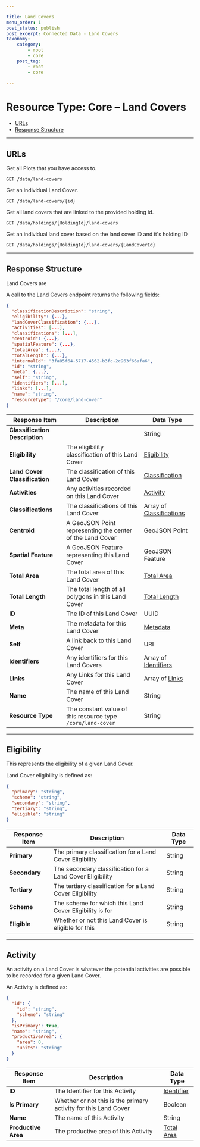 ```yaml
---

title: Land Covers
menu_order: 1
post_status: publish
post_excerpt: Connected Data - Land Covers
taxonomy:
    category:
        - root
        - core
    post_tag:
        - root
        - core

---
```


# Resource Type: Core – Land Covers

- [URLs](#urls)
- [Response Structure](#response-structure)

---

## URLs

Get all Plots that you have access to.

```
GET /data/land-covers
```

Get an individual Land Cover.

```
GET /data/land-covers/{id}
```

Get all land covers that are linked to the provided holding id.

```
GET /data/holdings/{HoldingId}/land-covers
```

Get an individual land cover based on the land cover ID and it's holding ID
```
GET /data/holdings/{HoldingId}/land-covers/{LandCoverId}
```

---

## Response Structure

Land Covers are 

A call to the Land Covers endpoint returns the following fields:  

```json
{
  "classificationDescription": "string",
  "eligibility": {...},
  "landCoverClassification": {...},
  "activities": [...],
  "classifications": [...],
  "centroid": {...},
  "spatialFeature": {...},
  "totalArea": {...},
  "totalLength": {...},
  "internalId": "3fa85f64-5717-4562-b3fc-2c963f66afa6",
  "id": "string",
  "meta": {...},
  "self": "string",
  "identifiers": [...],
  "links": [...],
  "name": "string",
  "resourceType": "/core/land-cover"
}
```

| Response Item | Description | Data Type |
| ------------- | ----------- | --------- |
| **Classification Description** |   | String |
| **Eligibility** | The eligibility classification of this Land Cover | [Eligibility](#eligibility) |
| **Land Cover Classification** | The classification of this Land Cover | [Classification](/resource-types/common#classification) |
| **Activities** | Any activities recorded on this Land Cover | [Activity](#activity) |
| **Classifications** | The classifications of this Land Cover | Array of [Classifications](/resource-types/common#classification) |
| **Centroid** | A GeoJSON Point representing the center of the Land Cover | GeoJSON Point |
| **Spatial Feature** | A GeoJSON Feature representing this Land Cover | GeoJSON Feature |
| **Total Area** | The total area of this Land Cover | [Total Area](/resource-types/common#total-area) |
| **Total Length** | The total length of all polygons in this Land Cover | [Total Length](/resource-types/common#total-area) |
| **ID** | The ID of this Land Cover | UUID |
| **Meta** | The metadata for this Land Cover | [Metadata](/resource-types/common#metadata) |
| **Self** | A link back to this Land Cover | URI |
| **Identifiers** | Any identifiers for this Land Covers | Array of [Identifiers](/resource-types/common#identifier) |
| **Links** | Any Links for this Land Cover | Array of [Links](/resource-types/common#link) |
| **Name** | The name of this Land Cover | String |
| **Resource Type** | The constant value of this resource type<br/>`/core/land-cover` | String |

---

## Eligibility

This represents the eligibility of a given Land Cover.

Land Cover eligibility is defined as:

```json
{
  "primary": "string",
  "scheme": "string",
  "secondary": "string",
  "tertiary": "string",
  "eligible": "string"
}
```

| Response Item | Description | Data Type |
| ------------- | ----------- | --------- |
| **Primary** | The primary classification for a Land Cover Eligibility | String |
| **Secondary** | The secondary classification for a Land Cover Eligibility | String |
| **Tertiary** | The tertiary classification for a Land Cover Eligibility | String |
| **Scheme** | The scheme for which this Land Cover Eligibility is for | String |
| **Eligible** | Whether or not this Land Cover is eligible for this | String |

---

## Activity

An activity on a Land Cover is whatever the potential activities are possible to be recorded for a given Land Cover.

An Activity is defined as:

```json
{
  "id": {
    "id": "string",
    "scheme": "string"
  },
  "isPrimary": true,
  "name": "string",
  "productiveArea": {
    "area": 0,
    "units": "string"
  }
}
```

| Response Item | Description | Data Type |
| ------------- | ----------- | --------- |
| **ID** | The Identifier for this Activity | [Identifier](/resource-types/common#identifier) |
| **Is Primary** | Whether or not this is the primary activity for this Land Cover | Boolean |
| **Name** | The name of this Activity | String |
| **Productive Area** | The productive area of this Activity | [Total Area](/resource-types/common#total-area) |